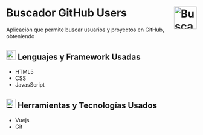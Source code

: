 # Buscador GitHub Users</picture><img align="right" valign="center" height="60" width="60" src="https://raw.githubusercontent.com/Tarikul-Islam-Anik/Telegram-Animated-Emojis/main/Objects/Magnifying%20Glass%20Tilted%20Left.webp" alt="BuscadorGitHub logo" /></picture>

<!--
 <img valign="center"  width="900" src="./css/SVG/NotasApp.png" alt="NotasApp imagen" />
-->

Aplicación que permite buscar usuarios y proyectos en GitHub, obteniendo

## <img src="https://raw.githubusercontent.com/Tarikul-Islam-Anik/Telegram-Animated-Emojis/main/Objects/Books.webp" alt="Books" width="25" height="25" /> Lenguajes y Framework Usadas

- HTML5
- CSS
- JavasScript

## <img src="https://raw.githubusercontent.com/Tarikul-Islam-Anik/Telegram-Animated-Emojis/main/Objects/Toolbox.webp" alt="Toolbox" width="25" height="25" /> Herramientas y Tecnologías Usados

- Vuejs
- Git
<!--

## <img src="https://raw.githubusercontent.com/Tarikul-Islam-Anik/Telegram-Animated-Emojis/main/Objects/File%20Folder.webp" alt="File Folder" width="25" height="25" /> Conocimientos Adquiridos

- Uso de [Template](https://developer.mozilla.org/es/docs/Web/HTML/Element/template#:~:text=El%20elemento%20HTML%20es,tiempo%20de%20ejecuci%C3%B3n%20empleando%20JavaScript.) de HTML y atributo [Dataset](https://developer.mozilla.org/es/docs/Learn/HTML/Howto/Use_data_attributes) en JavasCript.
- Uso de los métodos [CloneNode](https://lenguajejs.com/javascript/dom/crear-elementos-dom/#el-m%C3%A9todo-clonenode) y [DocumentFragment](https://developer.mozilla.org/en-US/docs/Web/API/DocumentFragment) en JavasCript.
- Manejo de [LocalStorage](https://developer.mozilla.org/es/docs/Web/API/Window/localStorage).
  -Uso de los métodos de [Animate](https://developer.mozilla.org/es/docs/Web/API/Element/animate) y [closest](https://developer.mozilla.org/es/docs/Web/API/Element/closest) en JavasCript.

## <img src="https://raw.githubusercontent.com/Tarikul-Islam-Anik/Telegram-Animated-Emojis/main/Objects/Open%20Book.webp" alt="Open Book" width="25" height="25" /> Referencia

- Video de inspiración de Notas de []().
- Pagina de donde se tomaron las [Ilustraciones](https://undraw.co/illustrations).
- Pagina de donde se tomaron las [Fuentes](https://www.1001fonts.com/).
- Pagina de donde se tomaron los [SVG](https://icons8.com/icon/set/editing/pulsar-color).
- Emojis animados de [Animated TeleEmojis](https://telegram-animated-emojis.vercel.app/).
  -->
